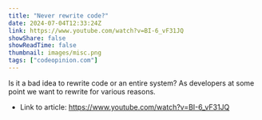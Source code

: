 ```yaml
---
title: "Never rewrite code?"
date: 2024-07-04T12:33:24Z
link: https://www.youtube.com/watch?v=BI-6_vF31JQ
showShare: false
showReadTime: false
thumbnail: images/misc.png
tags: ["codeopinion.com"]
---
```

Is it a bad idea to rewrite code or an entire system? As developers at some point we want to rewrite for various reasons.

- Link to article: https://www.youtube.com/watch?v=BI-6_vF31JQ